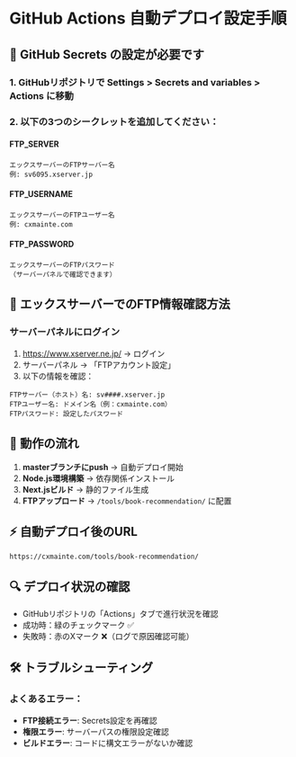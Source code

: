 # GitHub Actions 自動デプロイ設定手順

## 🔐 GitHub Secrets の設定が必要です

### 1. GitHubリポジトリで Settings > Secrets and variables > Actions に移動

### 2. 以下の3つのシークレットを追加してください：

#### FTP_SERVER
```
エックスサーバーのFTPサーバー名
例: sv6095.xserver.jp
```

#### FTP_USERNAME
```
エックスサーバーのFTPユーザー名
例: cxmainte.com
```

#### FTP_PASSWORD
```
エックスサーバーのFTPパスワード
（サーバーパネルで確認できます）
```

## 📁 エックスサーバーでのFTP情報確認方法

### サーバーパネルにログイン
1. https://www.xserver.ne.jp/ → ログイン
2. サーバーパネル → 「FTPアカウント設定」
3. 以下の情報を確認：

```
FTPサーバー（ホスト）名: sv####.xserver.jp
FTPユーザー名: ドメイン名（例：cxmainte.com）
FTPパスワード: 設定したパスワード
```

## 🚀 動作の流れ

1. **masterブランチにpush** → 自動デプロイ開始
2. **Node.js環境構築** → 依存関係インストール
3. **Next.jsビルド** → 静的ファイル生成
4. **FTPアップロード** → `/tools/book-recommendation/` に配置

## ⚡ 自動デプロイ後のURL

```
https://cxmainte.com/tools/book-recommendation/
```

## 🔍 デプロイ状況の確認

- GitHubリポジトリの「Actions」タブで進行状況を確認
- 成功時：緑のチェックマーク ✅
- 失敗時：赤のXマーク ❌（ログで原因確認可能）

## 🛠️ トラブルシューティング

### よくあるエラー：
- **FTP接続エラー**: Secrets設定を再確認
- **権限エラー**: サーバーパスの権限設定確認
- **ビルドエラー**: コードに構文エラーがないか確認